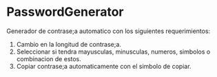 # PasswordGenerator

Generador de contrase;a automatico con los siguientes requerimientos:

1. Cambio en la longitud de contrase;a.
2. Seleccionar si tendra mayusculas, minusculas, numeros, simbolos o combinacion de estos. 
3. Copiar contrase;a automaticamente con el simbolo de copiar.